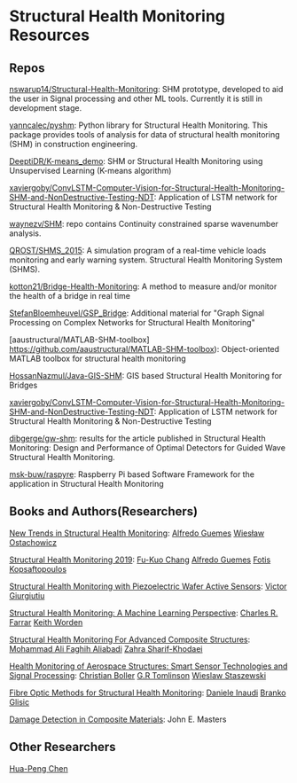 # Structural Health Monitoring Resources


## Repos
[nswarup14/Structural-Health-Monitoring](https://github.com/nswarup14/Structural-Health-Monitoring): SHM prototype, developed to aid the user in Signal processing and other ML tools. Currently it is still in development stage.

[yanncalec/pyshm](https://github.com/yanncalec/pyshm): Python library for Structural Health Monitoring. This package provides tools of analysis for data of structural health monitoring (SHM) in construction engineering.

[DeeptiDR/K-means_demo](https://github.com/DeeptiDR/K-means_demo): SHM or Structural Health Monitoring using Unsupervised Learning (K-means algorithm)

[xaviergoby/ConvLSTM-Computer-Vision-for-Structural-Health-Monitoring-SHM-and-NonDestructive-Testing-NDT](https://github.com/xaviergoby/ConvLSTM-Computer-Vision-for-Structural-Health-Monitoring-SHM-and-NonDestructive-Testing-NDT): Application of LSTM network for Structural Health Monitoring & Non-Destructive Testing

[waynezv/SHM](https://github.com/waynezv/SHM): repo contains Continuity constrained sparse wavenumber analysis.

[QROST/SHMS_2015](https://github.com/QROST/SHMS_2015): A simulation program of a real-time vehicle loads monitoring and early warning system. Structural Health Monitoring System (SHMS).

[kotton21/Bridge-Health-Monitoring](https://github.com/kotton21/Bridge-Health-Monitoring): A method to measure and/or monitor the health of a bridge in real time

[StefanBloemheuvel/GSP_Bridge](https://github.com/StefanBloemheuvel/GSP_Bridge): Additional material for "Graph Signal Processing on Complex Networks for Structural Health Monitoring"

[aaustructural/MATLAB-SHM-toolbox] https://github.com/aaustructural/MATLAB-SHM-toolbox): Object-oriented MATLAB toolbox for structural health monitoring

[HossanNazmul/Java-GIS-SHM](https://github.com/HossanNazmul/Java-GIS-SHM): GIS based Structural Health Monitoring for Bridges

[xaviergoby/ConvLSTM-Computer-Vision-for-Structural-Health-Monitoring-SHM-and-NonDestructive-Testing-NDT](https://github.com/xaviergoby/ConvLSTM-Computer-Vision-for-Structural-Health-Monitoring-SHM-and-NonDestructive-Testing-NDT): Application of LSTM network for Structural Health Monitoring & Non-Destructive Testing

[dibgerge/gw-shm](https://github.com/dibgerge/gw-shm): results for the article published in Structural Health Monitoring: Design and Performance of Optimal Detectors for Guided Wave Structural Health Monitoring.

[msk-buw/raspyre](https://github.com/msk-buw/raspyre): Raspberry Pi based Software Framework for the application in Structural Health Monitoring


## Books and Authors(Researchers)

[New Trends in Structural Health Monitoring](https://books.google.com/books/about/New_Trends_in_Structural_Health_Monitori.html): [Alfredo Guemes](https://scholar.google.com/citations?user=CeO_jmsAAAAJ) [Wiesław Ostachowicz](https://www.imp.gda.pl/en/wieslaw-ostachowicz)

[Structural Health Monitoring 2019](https://books.google.com/books/about/Structural_Health_Monitoring_2019.html): [Fu-Kuo Chang](https://profiles.stanford.edu/fu-kuo-chang) [Alfredo Guemes](https://scholar.google.com/citations?user=CeO_jmsAAAAJ) [Fotis Kopsaftopoulos](https://scholar.google.co.in/citations?user=5Jaec-kAAAAJ)

[Structural Health Monitoring with Piezoelectric Wafer Active Sensors](https://books.google.com/books/about/Structural_Health_Monitoring_with_Piezoe.html): [Victor Giurgiutiu](https://scholar.google.co.in/citations?user=N_jW68UAAAAJ)

[Structural Health Monitoring: A Machine Learning Perspective](https://books.google.com/books/about/Structural_Health_Monitoring.html): [Charles R. Farrar](https://scholar.google.co.in/citations?user=Iz4v9FwAAAAJ) [Keith Worden](https://scholar.google.co.uk/citations?user=Epgfi_UAAAAJ)

[Structural Health Monitoring For Advanced Composite Structures](https://books.google.com/books/about/Structural_Health_Monitoring_For_Advance.html): [Mohammad Ali Faghih Aliabadi](https://scholar.google.com/citations?user=F2SvQ4cAAAAJ) [Zahra Sharif-Khodaei](https://scholar.google.co.in/citations?user=iy8X1bUAAAAJ)

[Health Monitoring of Aerospace Structures: Smart Sensor Technologies and Signal Processing](https://books.google.com/books/about/Health_Monitoring_of_Aerospace_Structure.html): [Christian Boller](https://www.researchgate.net/profile/Christian_Boller) [G.R Tomlinson](https://www.researchgate.net/scientific-contributions/GR-Tomlinson-72978109) [Wieslaw Staszewski](https://www.researchgate.net/profile/Wieslaw_Staszewski)

[Fibre Optic Methods for Structural Health Monitoring](https://books.google.com/books/about/Fibre_Optic_Methods_for_Structural_Healt.html): [Daniele Inaudi](https://www.researchgate.net/scientific-contributions/Daniele-Inaudi-70429502) [Branko Glisic](https://cee.princeton.edu/people/branko-glisic)

[Damage Detection in Composite Materials](https://books.google.com/books/about/Damage_Detection_in_Composite_Materials.html): John E. Masters

## Other Researchers

[Hua-Peng Chen](https://scholar.google.com/citations?user=pNu1t0oAAAAJ)




